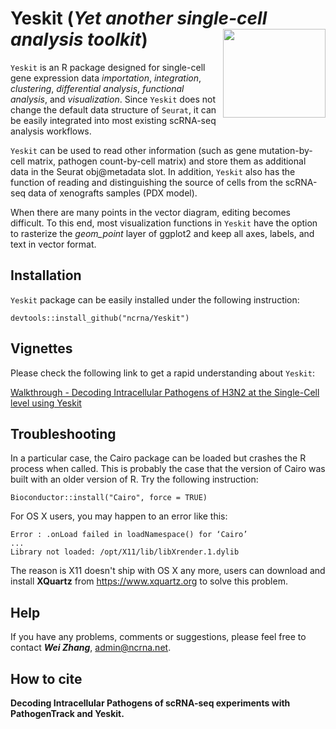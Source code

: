 # Yeskit (*Yet another single-cell analysis toolkit*) <img src="https://github.com/ncrna/Yeskit/blob/main/inst/figures/Yeskit_logo.png" align="right" height=142 width=164/>

`Yeskit` is an R package designed for single-cell gene expression data _importation_, _integration_, _clustering_, _differential analysis_, _functional analysis_, and _visualization_. Since `Yeskit` does not change the default data structure of `Seurat`, it can be easily integrated into most existing scRNA-seq analysis workflows. 

`Yeskit` can be used to read other information (such as gene mutation-by-cell matrix, pathogen count-by-cell matrix) and store them as additional data in the Seurat obj@metadata slot. In addition, `Yeskit` also has the function of reading and distinguishing the source of cells from the scRNA-seq data of xenografts samples (PDX model).

When there are many points in the vector diagram, editing becomes difficult. To this end, most visualization functions in `Yeskit` have the option to rasterize the _geom_point_ layer of ggplot2 and keep all axes, labels, and text in vector format.

## Installation

`Yeskit` package can be easily installed under the following instruction:

```
devtools::install_github("ncrna/Yeskit")
```

## Vignettes

Please check the following link to get a rapid understanding about `Yeskit`:

[Walkthrough - Decoding Intracellular Pathogens of H3N2 at the Single-Cell level using Yeskit](https://htmlpreview.github.io/?https://github.com/ncrna/Yeskit/blob/main/vignettes/Decoding_Intracellular_Pathogens_of_H3N2_at_the_Single-Cell_level_using_Yeskit.html)

## Troubleshooting

In a particular case, the Cairo package can be loaded but crashes the R process when called. This is probably the case that the version of Cairo was built with an older version of R. Try the following instruction:
```
Bioconductor::install("Cairo", force = TRUE)
```

For OS X users, you may happen to an error like this:
```
Error : .onLoad failed in loadNamespace() for ‘Cairo’
... 
Library not loaded: /opt/X11/lib/libXrender.1.dylib
```
The reason is X11 doesn't ship with OS X any more, users can download and install **XQuartz** from https://www.xquartz.org to solve this problem.

## Help

If you have any problems, comments or suggestions, please feel free to contact _**Wei Zhang**_, [admin@ncrna.net](mailto:admin@ncrna.net).

## How to cite

**Decoding Intracellular Pathogens of scRNA-seq experiments with PathogenTrack and Yeskit.**








